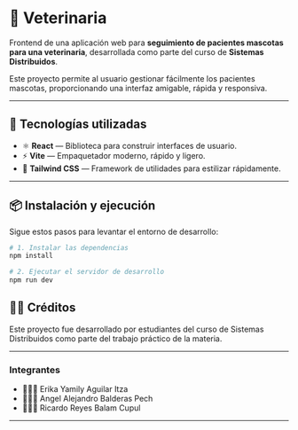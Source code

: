 # 🐾 Veterinaria

Frontend de una aplicación web para **seguimiento de pacientes mascotas para una veterinaria**, desarrollada como parte del curso de **Sistemas Distribuidos**.

Este proyecto permite al usuario gestionar fácilmente los pacientes mascotas, proporcionando una interfaz amigable, rápida y responsiva.

---

## 🚀 Tecnologías utilizadas

- ⚛️ **React** — Biblioteca para construir interfaces de usuario.
- ⚡ **Vite** — Empaquetador moderno, rápido y ligero.
- 🎨 **Tailwind CSS** — Framework de utilidades para estilizar rápidamente.

---

## 📦 Instalación y ejecución

Sigue estos pasos para levantar el entorno de desarrollo:

```bash
# 1. Instalar las dependencias
npm install

# 2. Ejecutar el servidor de desarrollo
npm run dev
```

## 👨‍🏫 Créditos
Este proyecto fue desarrollado por estudiantes del curso de Sistemas Distribuidos como parte del trabajo práctico de la materia.

---
### Integrantes
- 👩🏻‍💻 Erika Yamily Aguilar Itza
- 👨🏻‍💻 Angel Alejandro Balderas Pech
- 👨🏻‍💻 Ricardo Reyes Balam Cupul
---